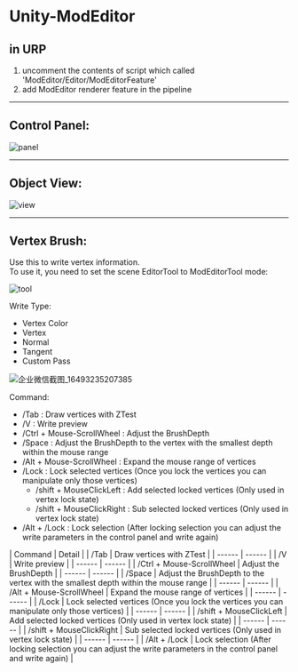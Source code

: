 # Unity-ModEditor
## in URP  
1. uncomment the contents of script which called 'ModEditor/Editor/ModEditorFeature'  
2. add ModEditor renderer feature in the pipeline  
****
## Control Panel:  
![panel](https://user-images.githubusercontent.com/71002504/162159160-3834f553-f211-49c9-b34e-16d23f6d56df.png)  
****
## Object View:  
![view](https://user-images.githubusercontent.com/71002504/162159353-00d388fb-0efb-4b56-9435-b9662ffd6419.png)
****
## Vertex Brush: 
Use this to write vertex information.  
To use it, you need to set the scene EditorTool to ModEditorTool mode:  

![tool](https://user-images.githubusercontent.com/71002504/162179217-235e57fd-da0e-4c19-82a9-540de246d79a.png)  

Write Type:  
* Vertex Color
* Vertex
* Normal
* Tangent
* Custom Pass

![企业微信截图_16493235207385](https://user-images.githubusercontent.com/71002504/162178908-d29dca7c-d3bd-40ec-845b-06541fcd224c.png)  

Command:  
* /Tab :  Draw vertices with ZTest
* /V :  Write preview
* /Ctrl + Mouse-ScrollWheel :  Adjust the BrushDepth
* /Space :  Adjust the BrushDepth to the vertex with the smallest depth within the mouse range
* /Alt + Mouse-ScrollWheel :  Expand the mouse range of vertices
* /Lock :  Lock selected vertices (Once you lock the vertices you can manipulate only those vertices)
  * /shift + MouseClickLeft :  Add selected locked vertices (Only used in vertex lock state)
  * /shift + MouseClickRight :  Sub selected locked vertices (Only used in vertex lock state)
* /Alt + /Lock :  Lock selection (After locking selection you can adjust the write parameters in the control panel and write again)

| Command | Detail |
| /Tab | Draw vertices with ZTest |
| ------ | ------ |
| /V | Write preview |
| ------ | ------ |
| /Ctrl + Mouse-ScrollWheel | Adjust the BrushDepth |
| ------ | ------ |
| /Space | Adjust the BrushDepth to the vertex with the smallest depth within the mouse range |
| ------ | ------ |
| /Alt + Mouse-ScrollWheel | Expand the mouse range of vertices |
| ------ | ------ |
| /Lock | Lock selected vertices (Once you lock the vertices you can manipulate only those vertices) |
| ------ | ------ |
| /shift + MouseClickLeft | Add selected locked vertices (Only used in vertex lock state) |
| ------ | ------ |
| /shift + MouseClickRight | Sub selected locked vertices (Only used in vertex lock state) |
| ------ | ------ |
| /Alt + /Lock | Lock selection (After locking selection you can adjust the write parameters in the control panel and write again) |
